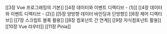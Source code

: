 [[3장 Vue 프로그래밍의 기본]]
[[4장 데이터와 이벤트 디렉티브 - (1)]]
[[4장 데이터와 이벤트 디렉티브 - (2)]]
[[5장 양방향 데이터 바인딩과 단방향]]
[[6장 제어 디렉티브]]
[[7장 스크립트 블록 활용]]
[[8장 컴포넌트 간 연계]]
[[9장 자식컴포넌트 활용]]
[[10장 Vue 라우터]]
[[11장 Pinia]]
